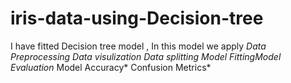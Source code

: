 # iris-data-using-Decision-tree
I have fitted Decision tree model , In this model we apply *Data Preprocessing *Data visulization *Data splitting* Model Fitting*Model Evaluation* Model Accuracy* Confusion Metrics*  
